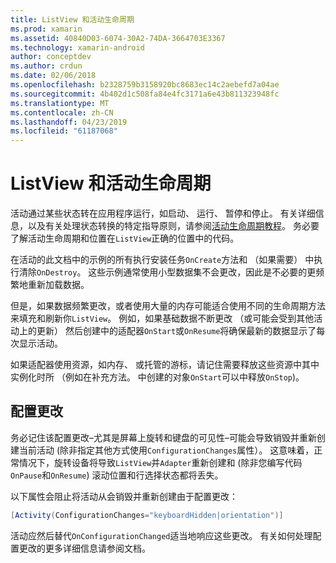 ```yaml
---
title: ListView 和活动生命周期
ms.prod: xamarin
ms.assetid: 40840D03-6074-30A2-74DA-3664703E3367
ms.technology: xamarin-android
author: conceptdev
ms.author: crdun
ms.date: 02/06/2018
ms.openlocfilehash: b2328759b3158920bc8683ec14c2aebefd7a04ae
ms.sourcegitcommit: 4b402d1c508fa84e4fc3171a6e43b811323948fc
ms.translationtype: MT
ms.contentlocale: zh-CN
ms.lasthandoff: 04/23/2019
ms.locfileid: "61187068"
---
```

# <a name="listview-and-the-activity-lifecycle"></a>ListView 和活动生命周期

活动通过某些状态转在应用程序运行，如启动、 运行、 暂停和停止。 有关详细信息，以及有关处理状态转换的特定指导原则，请参阅[活动生命周期教程](~/android/app-fundamentals/activity-lifecycle/index.md)。
务必要了解活动生命周期和位置在`ListView`正确的位置中的代码。

在活动的此文档中的示例的所有执行安装任务`OnCreate`方法和 （如果需要） 中执行清除`OnDestroy`。 这些示例通常使用小型数据集不会更改，因此是不必要的更频繁地重新加载数据。

但是，如果数据频繁更改，或者使用大量的内存可能适合使用不同的生命周期方法来填充和刷新你`ListView`。 例如，如果基础数据不断更改 （或可能会受到其他活动上的更新） 然后创建中的适配器`OnStart`或`OnResume`将确保最新的数据显示了每次显示活动。

如果适配器使用资源，如内存、 或托管的游标，请记住需要释放这些资源中其中实例化时所 （例如在补充方法。 中创建的对象`OnStart`可以中释放`OnStop`)。


## <a name="configuration-changes"></a>配置更改

务必记住该配置更改&ndash;尤其是屏幕上旋转和键盘的可见性&ndash;可能会导致销毁并重新创建当前活动 (除非指定其他方式使用`ConfigurationChanges`属性）。 这意味着，正常情况下，旋转设备将导致`ListView`并`Adapter`重新创建和 (除非您编写代码`OnPause`和`OnResume`) 滚动位置和行选择状态都将丢失。

以下属性会阻止将活动从会销毁并重新创建由于配置更改：

```csharp
[Activity(ConfigurationChanges="keyboardHidden|orientation")]
```

活动应然后替代`OnConfigurationChanged`适当地响应这些更改。 有关如何处理配置更改的更多详细信息请参阅文档。

